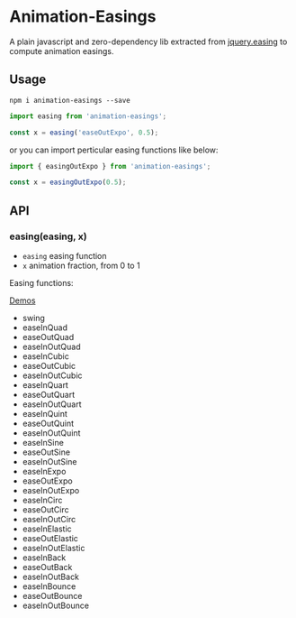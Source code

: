 # Animation-Easings

A plain javascript and zero-dependency lib extracted from [jquery.easing](https://github.com/gdsmith/jquery.easing/) to compute animation easings.


## Usage

```shell
npm i animation-easings --save
```

```js
import easing from 'animation-easings';

const x = easing('easeOutExpo', 0.5);
```

or you can import perticular easing functions like below:

```js
import { easingOutExpo } from 'animation-easings';

const x = easingOutExpo(0.5);
```

## API

### easing(easing, x)

* `easing` easing function
* `x` animation fraction, from 0 to 1

Easing functions:

[Demos](https://easings.net/)

* swing
* easeInQuad
* easeOutQuad
* easeInOutQuad
* easeInCubic
* easeOutCubic
* easeInOutCubic
* easeInQuart
* easeOutQuart
* easeInOutQuart
* easeInQuint
* easeOutQuint
* easeInOutQuint
* easeInSine
* easeOutSine
* easeInOutSine
* easeInExpo
* easeOutExpo
* easeInOutExpo
* easeInCirc
* easeOutCirc
* easeInOutCirc
* easeInElastic
* easeOutElastic
* easeInOutElastic
* easeInBack
* easeOutBack
* easeInOutBack
* easeInBounce
* easeOutBounce
* easeInOutBounce
